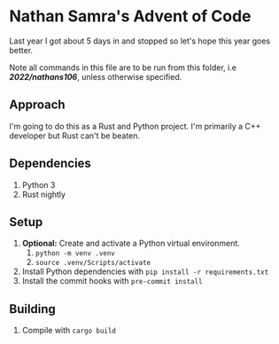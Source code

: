 # Nathan Samra's Advent of Code

Last year I got about 5 days in and stopped so let's hope this year goes better.

Note all commands in this file are to be run from this folder, i.e ***2022/nathans106***, unless otherwise specified.

## Approach

I'm going to do this as a Rust and Python project. I'm primarily a C++ developer but Rust can't be beaten.

## Dependencies

1. Python 3
2. Rust nightly

## Setup

1. **Optional:** Create and activate a Python virtual environment.
   1. `python -m venv .venv`
   2. `source .venv/Scripts/activate`
2. Install Python dependencies with `pip install -r requirements.txt`
3. Install the commit hooks with `pre-commit install`

## Building

1. Compile with `cargo build`
